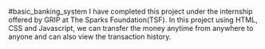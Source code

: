 #basic_banking_system
I have completed this project under the internship offered by GRIP at The Sparks Foundation(TSF). In this project using HTML, CSS and Javascript, we can transfer the money anytime from anywhere to anyone and can also view the transaction history.
